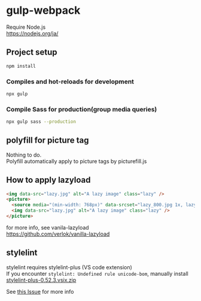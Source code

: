 # gulp-webpack

Require Node.js  
https://nodejs.org/ja/

## Project setup
```bash
npm install
```

### Compiles and hot-reloads for development
```bash
npx gulp
```

### Compile Sass for production(group media queries)
```bash
npx gulp sass --production
```

## polyfill for picture tag
Nothing to do.  
Polyfill automatically apply to picture tags by picturefill.js
## How to apply lazyload
```html
<img data-src="lazy.jpg" alt="A lazy image" class="lazy" />
<picture>
  <source media="(min-width: 768px)" data-srcset="lazy_800.jpg 1x, lazy_1600.jpg 2x" />
  <img data-src="lazy.jpg" alt="A lazy image" class="lazy" />
</picture>
```

for more info, see vanila-lazyload  
https://github.com/verlok/vanilla-lazyload

## stylelint
stylelint requires stylelint-plus (VS code extension)  
If you encounter `stylelint: Undefined rule unicode-bom`, manually install [stylelint-plus-0.52.3.vsix.zip](https://github.com/hex-ci/vscode-stylelint-plus/files/3963538/stylelint-plus-0.52.3.vsix.zip)

See [this Issue](https://github.com/hex-ci/vscode-stylelint-plus/pull/5) for more info